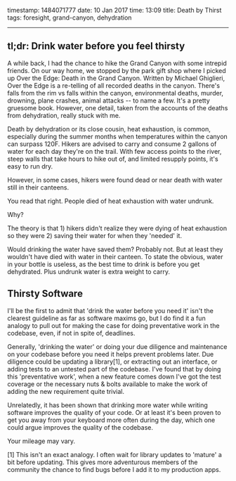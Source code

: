 timestamp: 1484071777
date: 10 Jan 2017
time: 13:09
title: Death by Thirst
tags: foresight, grand-canyon, dehydration

---
## tl;dr: Drink water before you feel thirsty

A while back, I had the chance to hike the Grand Canyon with some intrepid friends.  On our way home, we stopped by the park gift shop where I picked up Over the Edge: Death in the Grand Canyon. Written by Michael Ghiglieri, Over the Edge is a re-telling of all recorded deaths in the canyon.  There's falls from the rim vs falls within the canyon, environmental deaths, murder, drowning, plane crashes, animal attacks -- to name a few.  It's a pretty gruesome book.  However, one detail, taken from the accounts of the deaths from dehydration, really stuck with me.

Death by dehydration or its close cousin, heat exhaustion, is common, especially during the summer months when temperatures within the canyon can surpass 120F. Hikers are advised to carry and consume 2 gallons of water for each day they're on the trail. With few access points to the river, steep walls that take hours to hike out of, and limited resupply points, it's easy to run dry.

However, in some cases, hikers were found dead or near death with water still in their canteens.

You read that right.  People died of heat exhaustion with water undrunk.  

Why?

The theory is that 1) hikers didn't realize they were dying of heat exhaustion so they were 2) saving their water for when they 'needed' it.

Would drinking the water have saved them?  Probably not.  But at least they wouldn't have died with water in their canteen.  To state the obvious, water in your bottle is useless, as the best time to drink is before you get dehydrated.  Plus undrunk water is extra weight to carry.  

## Thirsty Software

I'll be the first to admit that 'drink the water before you need it' isn't the clearest guideline as far as software maxims go, but I do find it a fun analogy to pull out for making the case for doing preventative work in the codebase, even, if not in spite of, deadlines.

Generally, 'drinking the water' or doing your due diligence and maintenance on your codebase before you need it helps prevent problems later.  Due diligence could be updating a library[1], or extracting out an interface, or adding tests to an untested part of the codebase.  I've found that by doing this 'preventative work', when a new feature comes down I've got the test coverage or the necessary nuts & bolts available to make the work of adding the new requirement quite trivial.

Unrelatedly, it has been shown that drinking more water while writing software improves the quality of your code. Or at least it's been proven to get you away from your keyboard more often during the day, which one could argue improves the quality of the codebase.

Your mileage may vary.



[1] This isn't an exact analogy.  I often wait for library updates to 'mature' a bit before updating. This gives more adventurous members of the community the chance to find bugs before I add it to my production apps.

